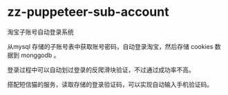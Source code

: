 # zz-puppeteer-sub-account

淘宝子账号自动登录系统

从mysql 存储的子账号表中获取账号密码，自动登录淘宝，然后存储 cookies 数据到 monggodb 。

登录过程中可以自动划过登录的反爬滑块验证，不过通过成功率不高。

搭配短信猫的服务，读取存储的登录验证码，可以实现自动输入手机验证码。
